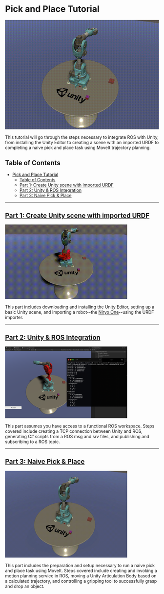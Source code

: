 # Pick and Place Tutorial

![](img/0_pick_place.gif)

This tutorial will go through the steps necessary to integrate ROS with Unity, from installing the Unity Editor to creating a scene with an imported URDF to completing a naive pick and place task using MoveIt trajectory planning. 

## Table of Contents
- [Pick and Place Tutorial](#pick-and-place-tutorial)
  - [Table of Contents](#table-of-contents)
  - [Part 1: Create Unity scene with imported URDF](#part-1-create-unity-scene-with-imported-urdf)
  - [Part 2: Unity & ROS Integration](#part-2-unity--ros-integration)
  - [Part 3: Naive Pick & Place](#part-3-naive-pick--place)
  
---

## [Part 1: Create Unity scene with imported URDF](1_urdf.md) 

<img src="img/1_end.gif" width="400"/>

This part includes downloading and installing the Unity Editor, setting up a basic Unity scene, and importing a robot--the [Niryo One](https://niryo.com/niryo-one/)--using the URDF importer. 

---

## [Part 2: Unity & ROS Integration](2_ros_tcp.md)

<img src="img/2_echo.png" width="400"/>

This part assumes you have access to a functional ROS workspace. Steps covered include creating a TCP connection between Unity and ROS, generating C# scripts from a ROS msg and srv files, and publishing and subscribing to a ROS topic.

---

## [Part 3: Naive Pick & Place](3_naive.md)
 
<img src="img/0_pick_place.gif" width="400"/>

This part includes the preparation and setup necessary to run a naive pick and place task using MoveIt. Steps covered include creating and invoking a motion planning service in ROS, moving a Unity Articulation Body based on a calculated trajectory, and controlling a gripping tool to successfully grasp and drop an object.